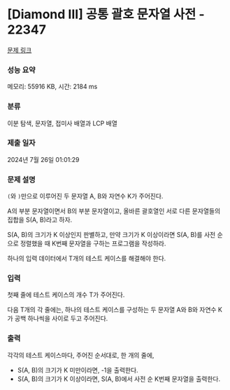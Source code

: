 # [Diamond III] 공통 괄호 문자열 사전 - 22347 

[문제 링크](https://www.acmicpc.net/problem/22347) 

### 성능 요약

메모리: 55916 KB, 시간: 2184 ms

### 분류

이분 탐색, 문자열, 접미사 배열과 LCP 배열

### 제출 일자

2024년 7월 26일 01:01:29

### 문제 설명

<p><code>(</code>와 <code>)</code>만으로 이루어진 두 문자열 A, B와 자연수 K가 주어진다.</p>

<p>A의 부분 문자열이면서 B의 부분 문자열이고, 올바른 괄호열인 서로 다른 문자열들의 집합을 S(A, B)라고 하자.</p>

<p>S(A, B)의 크기가 K 이상인지 판별하고, 만약 크기가 K 이상이라면 S(A, B)를 사전 순으로 정렬했을 때 K번째 문자열을 구하는 프로그램을 작성하라.</p>

<p>하나의 입력 데이터에서 T개의 테스트 케이스를 해결해야 한다.</p>

### 입력 

 <p>첫째 줄에 테스트 케이스의 개수 T가 주어진다.</p>

<p>다음 T개의 각 줄에는, 하나의 테스트 케이스를 구성하는 두 문자열 A와 B와 자연수 K가 공백 하나씩을 사이로 두고 주어진다.</p>

### 출력 

 <p>각각의 테스트 케이스마다, 주어진 순서대로, 한 개의 줄에,</p>

<ul>
	<li>S(A, B)의 크기가 K 미만이라면, -1을 출력한다.</li>
	<li>S(A, B)의 크기가 K 이상이라면, S(A, B)에서 사전 순 K번째 문자열을 출력한다.</li>
</ul>

